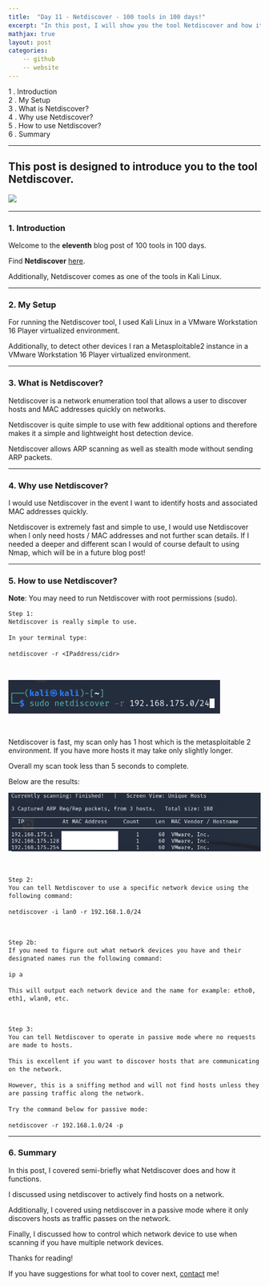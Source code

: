 ```yaml
---
title:  "Day 11 - Netdiscover - 100 tools in 100 days!"
excerpt: "In this post, I will show you the tool Netdiscover and how it works."
mathjax: true
layout: post
categories:
    -- github
    -- website
---
```


1 . Introduction
<br>
2 . My Setup
<br>
3 . What is Netdiscover?
<br>
4 . Why use Netdiscover?
<br>
5 . How to use Netdiscover?
<br>
6 . Summary

---

## This post is designed to introduce you to the tool Netdiscover.

![](https://www.kali.org/tools/netdiscover/images/netdiscover-logo.svg)

---

### 1. **Introduction**

Welcome to the **eleventh** blog post of 100 tools in 100 days.<br> 


Find **Netdiscover** [here](https://github.com/netdiscover-scanner/netdiscover).

Additionally, Netdiscover comes as one of the tools in Kali Linux.

---

### 2. **My Setup**

For running the Netdiscover tool, I used Kali Linux in a VMware Workstation 16 Player virtualized environment.

Additionally, to detect other devices I ran a Metasploitable2 instance in a VMware Workstation 16 Player virtualized environment. 

---

### 3. **What is Netdiscover?**

Netdiscover is a network enumeration tool that allows a user to discover hosts and MAC addresses quickly on networks.

Netdiscover is quite simple to use with few additional options and therefore makes it a simple and lightweight host detection device. 

Netdiscover allows ARP scanning as well as stealth mode without sending ARP packets. 

---

### 4. **Why use Netdiscover?**

I would use Netdiscover in the event I want to identify hosts and associated MAC addresses quickly. 

Netdiscover is extremely fast and simple to use, I would use Netdiscover when I only need hosts / MAC addresses and not further scan details. If I needed a deeper and different scan I would of course default to using Nmap, which will be in a future blog post!

---

### 5. **How to use Netdiscover?**

**Note**: You may need to run Netdiscover with root permissions (sudo).

    Step 1:
    Netdiscover is really simple to use.

    In your terminal type:

    netdiscover -r <IPaddress/cidr>

<br>

![](https://raw.githubusercontent.com/matthewomccorkle/matthewomccorkle.github.io/master/_posts/assets/100%20tools/netdiscover/netdiscover1.PNG)

<br>

Netdiscover is fast, my scan only has 1 host which is the metasploitable 2 environment. If you have more hosts it may take only slightly longer.

Overall my scan took less than 5 seconds to complete.

Below are the results:

![](https://raw.githubusercontent.com/matthewomccorkle/matthewomccorkle.github.io/master/_posts/assets/100%20tools/netdiscover/netdiscover2.PNG)

<br>

    Step 2: 
    You can tell Netdiscover to use a specific network device using the 
    following command:

    netdiscover -i lan0 -r 192.168.1.0/24

<br>

    Step 2b:
    If you need to figure out what network devices you have and their designated names run the following command:

    ip a

    This will output each network device and the name for example: etho0, eth1, wlan0, etc.

<br>

    Step 3:
    You can tell Netdiscover to operate in passive mode where no requests are made to hosts.

    This is excellent if you want to discover hosts that are communicating on the network.

    However, this is a sniffing method and will not find hosts unless they are passing traffic along the network. 

    Try the command below for passive mode:

    netdiscover -r 192.168.1.0/24 -p

---

### 6. **Summary**

In this post, I covered semi-briefly what Netdiscover does and how it functions.

I discussed using netdiscover to actively find hosts on a network. 

Additionally, I covered using netdiscover in a passive mode where it only discovers hosts as traffic passes on the network.

Finally, I discussed how to control which network device to use when scanning if you have multiple network devices. 

Thanks for reading!<br>

If you have suggestions for what tool to cover next, [contact](mailto:matthew.o.mccorkle@gmail.com) me!
